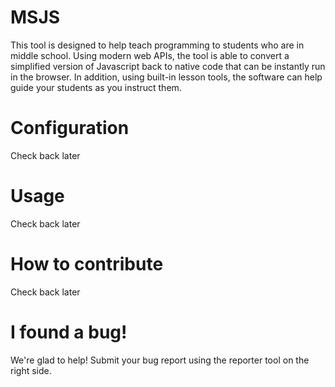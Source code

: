 # MSJS
This tool is designed to help teach programming to students who are in middle school. Using modern web APIs, the tool is able to convert a simplified version of Javascript back to native code that can be instantly run in the browser. In addition, using built-in lesson tools, the software can help guide your students as you instruct them.
# Configuration
Check back later
# Usage
Check back later
# How to contribute
Check back later
# I found a bug!
We're glad to help! Submit your bug report using the reporter tool on the right side.
